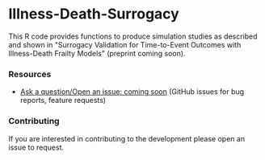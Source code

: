 # Illness-Death-Surrogacy

This R code provides functions to produce simulation studies as described and shown in "Surrogacy Validation for Time-to-Event Outcomes with Illness-Death Frailty Models" (preprint coming soon).

### Resources

* [Ask a question/Open an issue: coming soon](https://github.com/emilykroberts) (GitHub issues for bug reports, feature requests)

### Contributing 

If you are interested in contributing to the development please open an issue to request.
